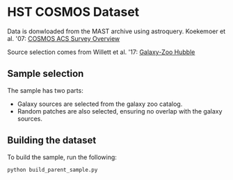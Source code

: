 # HST COSMOS Dataset

Data is donwloaded from the MAST archive using astroquery.
Koekemoer et al. '07: [COSMOS ACS Survey Overview](https://arxiv.org/pdf/astro-ph/0703095)

Source selection comes from Willett et al. '17: [Galaxy-Zoo Hubble](https://ui.adsabs.harvard.edu/abs/2017MNRAS.464.4176W/abstract)

## Sample selection

The sample has two parts: 

- Galaxy sources are selected from the galaxy zoo catalog. 
- Random patches are also selected, ensuring no overlap with the galaxy sources.

## Building the dataset

To build the sample, run the following:
```bash
python build_parent_sample.py 
```
